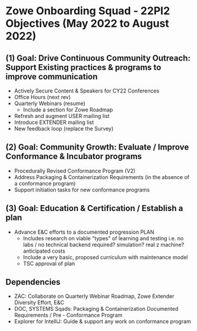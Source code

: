 # Zowe Onboarding Squad - 22PI2 Objectives (May 2022 to August 2022)

## (1) Goal:  Drive Continuous Community Outreach:  Support Existing practices & programs to improve communication
- Actively Secure Content & Speakers for CY22 Conferences
- Office Hours (next rev)
- Quarterly Webinars (resume)
  - Include a section for Zowe Roadmap
- Refresh and augment USER mailing list
- Introduce EXTENDER mailing list
- New feedback loop (replace the Survey)

## (2) Goal:  Community Growth: Evaluate / Improve Conformance & Incubator programs  
- Procedurally Revised Conformance Program (V2)
- Address Packaging & Containerization Requirements (in the absence of a conformance program)
- Support initiation tasks for new conformance programs

## (3) Goal:  Education & Certification / Establish a plan  
- Advance E&C efforts to a documented progression PLAN
  - Includes research on viable "types" of learning and testing i.e. no labs / no technical backend required?  simulation? real z machine? anticipated costs
  - Include a very basic, proposed curriculum with maintenance model
  - TSC approval of plan 

## Dependencies
- ZAC:  Collaborate on Quarterly Webinar Roadmap, Zowe Extender Diversity Effort, E&C
- DOC, SYSTEMS Sqads:  Packaging & Containerization Documented Requirements / Pre - Conformance Program
- Explorer for IntelliJ:  Guide & support any work on conformance program
